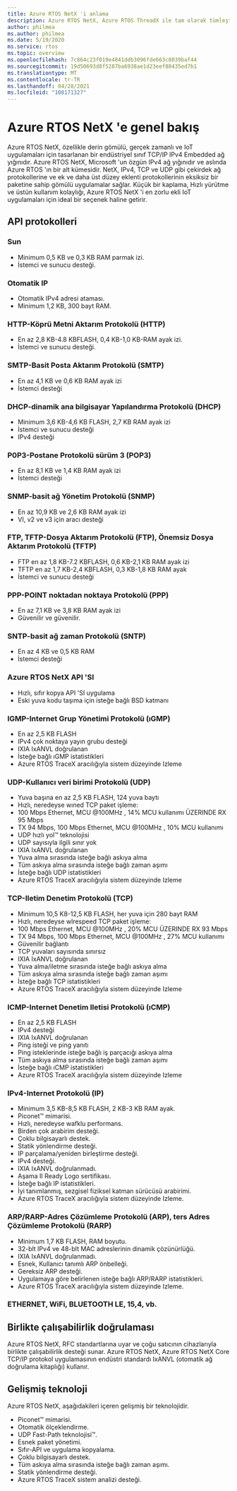 ```yaml
---
title: Azure RTOS NetX 'i anlama
description: Azure RTOS NetX, Azure RTOS ThreadX ile tam olarak tümleştirilmiş ve desteklenen tüm işlemciler için kullanılabilen TCP/IP protokol standartlarının yüksek performanslı bir uygulamasıdır.
author: philmea
ms.author: philmea
ms.date: 5/19/2020
ms.service: rtos
ms.topic: overview
ms.openlocfilehash: 7c864c23f019e4841ddb3096fde663c8039baf44
ms.sourcegitcommit: 19d50693d8f5287ba6938ae1d23eef88435ed7b1
ms.translationtype: MT
ms.contentlocale: tr-TR
ms.lasthandoff: 04/28/2021
ms.locfileid: "108171327"
---
```

# <a name="overview-of-azure-rtos-netx"></a>Azure RTOS NetX 'e genel bakış

Azure RTOS NetX, özellikle derin gömülü, gerçek zamanlı ve IoT uygulamaları için tasarlanan bir endüstriyel sınıf TCP/IP IPv4 Embedded ağ yığınıdır. Azure RTOS NetX, Microsoft 'un özgün IPv4 ağ yığınıdır ve aslında Azure RTOS 'ın bir alt kümesidir. NetX, IPv4, TCP ve UDP gibi çekirdek ağ protokollerine ve ek ve daha üst düzey eklenti protokollerinin eksiksiz bir paketine sahip gömülü uygulamalar sağlar. Küçük bir kaplama, Hızlı yürütme ve üstün kullanım kolaylığı, Azure RTOS NetX 'i en zorlu ekli IoT uygulamaları için ideal bir seçenek haline getirir.

## <a name="api-protocols"></a>API protokolleri

### <a name="telnet"></a>Sun

* Minimum 0,5 KB ve 0,3 KB RAM parmak izi.
* İstemci ve sunucu desteği.

### <a name="auto-ip"></a>Otomatik IP

* Otomatik IPv4 adresi ataması.
* Minimum 1,2 KB, 300 bayt RAM.

### <a name="http---hypertext-transfer-protocolhttp"></a>HTTP-Köprü Metni Aktarım Protokolü (HTTP)

* En az 2,8 KB-4.8 KBFLASH, 0,4 KB-1,0 KB-RAM ayak izi.
* İstemci ve sunucu desteği.

### <a name="smtp---simple-mail-transfer-protocol-smtp"></a>SMTP-Basit Posta Aktarım Protokolü (SMTP)

* En az 4,1 KB ve 0,6 KB RAM ayak izi
* İstemci desteği

### <a name="dhcp---dynamic-host-configuration-protocol-dhcp"></a>DHCP-dinamik ana bilgisayar Yapılandırma Protokolü (DHCP)

* Minimum 3,6 KB-4,6 KB FLASH, 2,7 KB RAM ayak izi
* İstemci ve sunucu desteği
* IPv4 desteği

### <a name="p0p3---post-office-protocol-version-3-pop3"></a>P0P3-Postane Protokolü sürüm 3 (POP3)

* En az 8,1 KB ve 1,4 KB RAM ayak izi
* İstemci desteği

### <a name="snmp---simple-network-management-protocol-snmp"></a>SNMP-basit ağ Yönetim Protokolü (SNMP)

* En az 10,9 KB ve 2,6 KB RAM ayak izi
* VI, v2 ve v3 için aracı desteği

### <a name="ftp-tftp---file-transfer-protocol-ftp-trivial-file-transfer-protocol-tftp"></a>FTP, TFTP-Dosya Aktarım Protokolü (FTP), Önemsiz Dosya Aktarım Protokolü (TFTP)

* FTP en az 1,8 KB-7.2 KBFLASH, 0,6 KB-2,1 KB RAM ayak izi
* TFTP en az 1,7 KB-2,4 KBFLASH, 0,3 KB-1,8 KB RAM ayak
* İstemci ve sunucu desteği

### <a name="ppp---polnt-to-point-protocol-ppp"></a>PPP-POlNT noktadan noktaya Protokolü (PPP)

* En az 7,1 KB ve 3,8 KB RAM ayak izi
* Güvenilir ve güvenilir.

### <a name="sntp---simple-network-time-protocol-sntp"></a>SNTP-basit ağ zaman Protokolü (SNTP)

* En az 4 KB ve 0,5 KB RAM
* İstemci desteği

### <a name="azure-rtos-netx-api"></a>Azure RTOS NetX API 'SI

* Hızlı, sıfır kopya API 'SI uygulama
* Eski yuva kodu taşıma için isteğe bağlı BSD katmanı

### <a name="igmp---internet-group-management-protocol-igmp"></a>IGMP-Internet Grup Yönetimi Protokolü (ıGMP)

* En az 2,5 KB FLASH
* IPv4 çok noktaya yayın grubu desteği
* IXIA IxANVL doğrulanan
* İsteğe bağlı ıGMP istatistikleri
* Azure RTOS TraceX aracılığıyla sistem düzeyinde Izleme

### <a name="udp---user-datagram-protocol-udp"></a>UDP-Kullanıcı veri birimi Protokolü (UDP)

* Yuva başına en az 2,5 KB FLASH, 124 yuva baytı
* Hızlı, neredeyse wıned TCP paket işleme:
* 100 Mbps Ethernet, MCU @100MHz , 14% MCU kullanımı ÜZERINDE RX 95 Mbps
* TX 94 Mbps, 100 Mbps Ethernet, MCU @100MHz , 10% MCU kullanımı
* UDP hızlı yol™ teknolojisi
* UDP sayısıyla ilgili sınır yok
* IXIA IxANVL doğrulanan
* Yuva alma sırasında isteğe bağlı askıya alma
* Tüm askıya alma sırasında isteğe bağlı zaman aşımı
* İsteğe bağlı UDP istatistikleri
* Azure RTOS TraceX aracılığıyla sistem düzeyinde Izleme

### <a name="tcp---transmission-control-protocol-tcp"></a>TCP-Iletim Denetim Protokolü (TCP)

* Minimum 10,5 K8-12,5 KB FLASH, her yuva için 280 bayt RAM
* Hızlı, neredeyse wlrespeed TCP paket işleme:
* 100 Mbps Ethernet, MCU @100MHz , 20% MCU ÜZERINDE RX 93 Mbps
* TX 94 Mbps, 100 Mbps Ethernet, MCU @100MHz , 27% MCU kullanımı
* Güvenilir bağlantı
* TCP yuvaları sayısında sınırsız
* IXIA IxANVL doğrulanan
* Yuva alma/iletme sırasında isteğe bağlı askıya alma
* Tüm askıya alma sırasında isteğe bağlı zaman aşımı
* İsteğe bağlı TCP istatistikleri
* Azure RTOS TraceX aracılığıyla sistem düzeyinde Izleme

### <a name="icmp---internet-control-message-protocol-icmp"></a>ICMP-Internet Denetim Iletisi Protokolü (ıCMP)

* En az 2,5 KB FLASH
* IPv4 desteği
* IXIA IxANVL doğrulanan
* Ping isteği ve ping yanıtı
* Ping isteklerinde isteğe bağlı iş parçacığı askıya alma
* Tüm askıya alma sırasında isteğe bağlı zaman aşımı
* İsteğe bağlı ıCMP istatistikleri
* Azure RTOS TraceX aracılığıyla sistem düzeyinde Izleme

### <a name="ipv4---internet-protocol-ip"></a>IPv4-Internet Protokolü (IP)

* Minimum 3,5 KB-8,5 KB FLASH, 2 KB-3 KB RAM ayak.
* Piconet™ mimarisi.
* Hızlı, neredeyse wafklu performans.
* Birden çok arabirim desteği.
* Çoklu bilgisayarlı destek.
* Statik yönlendirme desteği.
* IP parçalama/yeniden birleştirme desteği.
* IPv4 desteği.
* IXIA IxANVL doğrulanmadı.
* Aşama II Ready Logo sertifikası.
* İsteğe bağlı IP istatistikleri.
* İyi tanımlanmış, sezgisel fiziksel katman sürücüsü arabirimi.
* Azure RTOS TraceX aracılığıyla sistem düzeyinde Izleme.

### <a name="arprarp---address-resolution-protocol-arp-reverse-address-resolution-protocol-rarp"></a>ARP/RARP-Adres Çözümleme Protokolü (ARP), ters Adres Çözümleme Protokolü (RARP)

* Minimum 1,7 KB FLASH, RAM boyutu.
* 32-blt IPv4 ve 48-blt MAC adreslerinin dinamik çözünürlüğü.
* IXIA IxANVL doğrulanmadı.
* Esnek, Kullanıcı tanımlı ARP önbelleği.
* Gereksiz ARP desteği.
* Uygulamaya göre belirlenen isteğe bağlı ARP/RARP istatistikleri.
* Azure RTOS TraceX aracılığıyla sistem düzeyinde Izleme.

### <a name="ethernet-wifi-bluetooth-le-154-etc"></a>ETHERNET, WiFi, BLUETOOTH LE, 15,4, vb.

## <a name="interoperability-verification"></a>Birlikte çalışabilirlik doğrulaması

Azure RTOS NetX, RFC standartlarına uyar ve çoğu satıcının cihazlarıyla birlikte çalışabilirlik desteği sunar. Azure RTOS NetX, Azure RTOS NetX Core TCP/IP protokol uygulamasının endüstri standardı IxANVL (otomatik ağ doğrulama kitaplığı) kullanır.

## <a name="advanced-technology"></a>Gelişmiş teknoloji

Azure RTOS NetX, aşağıdakileri içeren gelişmiş bir teknolojidir.
* Piconet™ mimarisi.
* Otomatik ölçeklendirme.
* UDP Fast-Path teknolojisi™.
* Esnek paket yönetimi.
* Sıfır-API ve uygulama kopyalama.
* Çoklu bilgisayarlı destek.
* Tüm askıya alma sırasında isteğe bağlı zaman aşımı.
* Statik yönlendirme desteği.
* Azure RTOS TraceX sistem analizi desteği.
